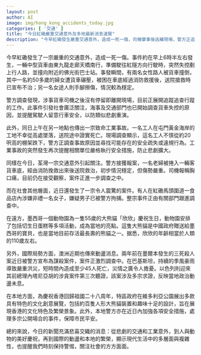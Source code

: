 ```yaml
---
layout: post
author: AI
image: img/hong_kong_accidents_today.jpg
categories: [ '交通' ]
title: "今日紅磡嚴重交通意外及多地最新消息速覽"  
description: "今早紅磡發生嚴重交通意外，造成一死一傷，司機肇事後逃離現場，警方正追查。另有屯門工地工人墜樓身亡、荃灣老婦被客貨車捲入受傷，以及紅磡食品店非禮案進展。境外方面，墨西哥大熊貓「欣欣」慶生成焦點；澳洲三死殺人案升級為謀殺調查，巴基斯坦季風洪災嚴重，以色列前總理涉貪案進行第三次聽證。本港慶祝回歸二十八周年，文化創意展覽在維多利亞公園展出，警方加強安全措施，全日新聞涵蓋悲喜交織，呈現社會多元面貌與挑戰。"
---
```

今早紅磡發生了一宗嚴重的交通意外，造成一死一傷。事件約在早上6時半左右發生，一輛中型貨車由東九龍走廊天橋南行，準備駛往紅隧方向行駛時，突然失控剷上行人路，並撞向附近的佛光街巴士站。事發瞬間，有兩名女性路人被貨車撞倒，其中一名約50多歲的婦女遭貨車碾壓，被困在車底經過消防救援後，送院搶救時已宣布不治；另一名女途人則手腳擦傷，情況較為穩定。

警方調查發現，涉事貨車司機之後沒有停留即離開現場，目前正展開追蹤追查行蹤的工作。此事件引發社會廣泛關注，海事及交通部門也已開始調查貨車失控的原因，並提醒駕駛人留意行車安全，以防類似悲劇重演。

此外，同日上午在另一地點也傳出一宗致命工業事故。一名工人在屯門黃金海岸的工地不幸從高處墜落，送院途中證實死亡。現場調查顯示，這名工人不慎從約20呎高的棚架跌下，警方正調查事故原因並尋找可能存在的安全疏失或違規行為。工業事故的突然發生再次提醒相關單位嚴格執行安全措施，防止悲劇擴大。

同樣在今日，荃灣一宗交通意外引起關注。警方接獲報案，一名老婦被捲入一輛客貨車底，經由消防挽救出來後送院救治，初步情況穩定，但傷勢嚴重。司機報稱胸口痛，目前仍在接受觀察，案件正進一步調查之中。

而在社會其他層面，近日還發生了一宗令人震驚的案件。有人在紅磡馬頭圍道一食品店內涉嫌非禮一名女子，嫌疑男子已被警方拘捕。整宗事件正由有關部門跟進調查中。

在遠方，墨西哥一個動物園為一隻55歲的大熊貓「欣欣」慶祝生日，動物園安排了包括切生日蛋糕等多項活動，成為當地的亮點。這隻大熊貓是中國政府贈送給墨西哥的寶貝，也是當地目前存活最長壽的熊貓之一。据悉，欣欣的年齡相當於人類的110歲左右。

另外，國際局勢方面，澳洲近期也傳來動盪消息。兩年前在墨爾本發生的三死殺人案近日被警方宣布為謀殺案件，案件正激烈調查中。在巴基斯坦，持續的季風豪雨導致嚴重洪災，短時間內造成至少45人死亡，災情之廣令人擔憂。以色列則迎來其前總理內塔尼亞胡的涉貪案件第三次聽證，該案涉及多宗求證，反映當地政治動盪未息。

在本地方面，為慶祝香港回歸祖國二十八周年，特區政府在維多利亞公園展出多款具有特色的文化創意展覽，包括約百隻人形大熊貓裝置和趣味十足的設計，旨在展現香港的文化特色及繁榮景象。此外，本地警方亦在近日內加強各項安全措施，處理多宗公開場合的事件，保障市民平安。

總的來說，今日的新聞充滿悲喜交織的消息：從悲劇的交通和工業意外，到人與動物的美好慶祝，再到國際的動盪和本地的繁榮，顯示現代生活中的多層面與複雜性，也提醒我們時刻保持警惕，關注社會的方方面面。